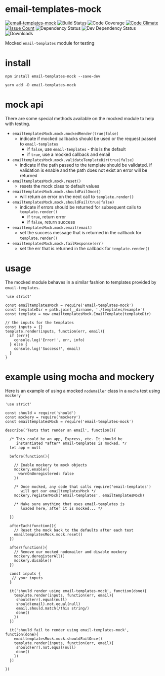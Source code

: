 # email-templates-mock

[![email-templates-mock](https://img.shields.io/npm/v/email-templates-mock.svg)](https://www.npmjs.com/package/email-templates-mock)
![Build Status](https://jenkins.doublesharp.com/badges/build/email-templates-mock.svg)
![Code Coverage](https://jenkins.doublesharp.com/badges/coverage/email-templates-mock.svg)
[![Code Climate](https://codeclimate.com/github/doublesharp/email-templates-mock/badges/gpa.svg)](https://codeclimate.com/github/doublesharp/email-templates-mock)
[![Issue Count](https://codeclimate.com/github/doublesharp/email-templates-mock/badges/issue_count.svg)](https://codeclimate.com/github/doublesharp/email-templates-mock)
![Dependency Status](https://david-dm.org/doublesharp/email-templates-mock.svg)
![Dev Dependency Status](https://david-dm.org/doublesharp/email-templates-mock/dev-status.svg)
![Downloads](https://img.shields.io/npm/dt/email-templates-mock.svg)

Mocked `email-templates` module for testing

# install

```
npm install email-templates-mock --save-dev
```

```
yarn add -D email-templates-mock
```

# mock api
There are some special methods available on the mocked module to help with testing.

* `emailtemplatesMock.mock.mockedRender(true|false)`
  * indicate if mocked callbacks should be used or the request passed to `email-templates` 
    * if `false`, use `email-templates` - this is the default
    * if `true`, use a mocked callback and email
* `emailtemplatesMock.mock.validateTemplateDir(true|false)`
  * indicate if the path passed to the template should be validated. if validation is enable and the path does not exist an error will be returned
* `emailtemplatesMock.mock.reset()`
  * resets the mock class to default values
* `emailtemplatesMock.mock.shouldFailOnce()`
  * will return an error on the next call to `template.render()`
* `emailtemplatesMock.mock.shouldFail(true|false)`
  * indicate if errors should be returned for subsequent calls to `template.render()`
    * if `true`, return error
    * if `false`, return success
* `emailtemplatesMock.mock.email(email)`
  * set the success message that is returned in the callback for `template.render()`
* `emailtemplatesMock.mock.failResponse(err)`
  * set the err that is returned in the callback for `template.render()`

# usage
The mocked module behaves in a similar fashion to templates provided by `email-templates`.

```
'use strict'

const emailtemplatesMock = require('email-templates-mock')
const templateDir = path.join(__dirname, './templates/example')
const template = new emailtemplatesMock.EmailTemplate(templateDir)

// the inputs for the templates
const inputs = {}
template.render(inputs, function(err, email){
  if (err){
    console.log('Error!', err, info)
  } else {
    console.log('Success!', email)
  }
}
```

# example using mocha and mockery
Here is an example of using a mocked `nodemailer` class in a `mocha` test using `mockery`

```
'use strict'

const should = require('should')
const mockery = require('mockery')
const emailtemplatesMock = require('email-templates-mock')

describe('Tests that render an email', function(){

  /* This could be an app, Express, etc. It should be  
     instantiated *after* email-templates is mocked. */
  let app = null

  before(function(){

    // Enable mockery to mock objects
    mockery.enable({
      warnOnUnregistered: false
    })
    
    /* Once mocked, any code that calls require('email-templates') 
       will get our emailtemplatesMock */
    mockery.registerMock('email-templates', emailtemplatesMock)
    
    /* Make sure anything that uses email-templates is 
       loaded here, after it is mocked... */
       
  })
  
  afterEach(function(){
    // Reset the mock back to the defaults after each test
    emailtemplatesMock.mock.reset()
  })
  
  after(function(){
    // Remove our mocked nodemailer and disable mockery
    mockery.deregisterAll()
    mockery.disable()
  })
  
  const inputs {
   // your inputs
  }
  
  it('should render using email-templates-mock', function(done){
    template.render(inputs, function(err, email){
     should(err).equal(null)
     should(email).not.equal(null)
     email.should.match(/this string/)
     done()
    })
  })
  
  it('should fail to render using email-templates-mock', function(done){
    emailtemplatesMock.mock.shouldFailOnce()
    template.render(inputs, function(err, email){
     should(err).not.equal(null)
     done()
    })
  })

})
```

